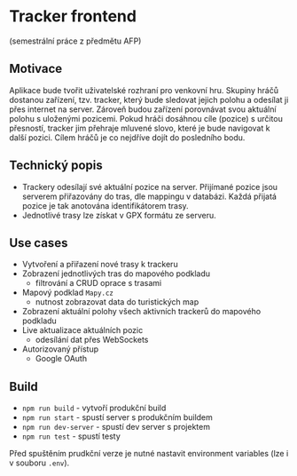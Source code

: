 # Tracker frontend 
(semestrální práce z předmětu AFP)

## Motivace
Aplikace bude tvořit uživatelské rozhraní pro venkovní hru. Skupiny hráčů dostanou zařízení, tzv. tracker, který bude sledovat jejich polohu a odesílat ji přes internet na server. Zároveň budou zařízení porovnávat svou aktuální polohu s uloženými pozicemi. Pokud hráči dosáhnou cíle (pozice) s určitou přesností, tracker jim přehraje mluvené slovo, které je bude navigovat k další pozici. Cílem hráčů je co nejdříve dojít do posledního bodu.
## Technický popis
* Trackery odesílají své aktuální pozice na server. Přijímané pozice jsou serverem přiřazovány do tras, dle mappingu v databázi. Každá přijatá pozice je tak anotována identifikátorem trasy. 
* Jednotlivé trasy lze získat v GPX formátu ze serveru.
## Use cases
* Vytvoření a přiřazení nové trasy k trackeru
* Zobrazení jednotlivých tras do mapového podkladu
	* filtrování a CRUD oprace s trasami
* Mapový podklad `Mapy.cz` 
	* nutnost zobrazovat data do turistických map
* Zobrazení aktuální polohy všech aktivních trackerů do mapového podkladu
* Live aktualizace aktuálních pozic
	* odesílání dat přes WebSockets
* Autorizovaný přístup
	* Google OAuth

## Build

- `npm run build` - vytvoří produkční build
- `npm run start` - spustí server s produkčním buildem
- `npm run dev-server` - spustí dev server s projektem
- `npm run test` - spustí testy

Před spuštěním prudkční verze je nutné nastavit environment variables (lze i v souboru `.env`).